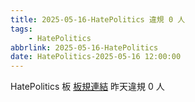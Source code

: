 ```yaml
---
title: 2025-05-16-HatePolitics 違規 0 人
tags:
    - HatePolitics
abbrlink: 2025-05-16-HatePolitics
date: HatePolitics-2025-05-16 12:00:00
---
```

HatePolitics 板 [板規連結](https://www.ptt.cc/bbs/HatePolitics/M.1617115262.A.D60.html)
昨天違規 0 人
